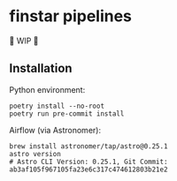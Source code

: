 # finstar pipelines

🚧 WIP 🚧

## Installation

Python environment:

```
poetry install --no-root
poetry run pre-commit install
```

Airflow (via Astronomer):

```
brew install astronomer/tap/astro@0.25.1
astro version
# Astro CLI Version: 0.25.1, Git Commit: ab3af105f967105fa23e6c317c474612803b21e2
```
